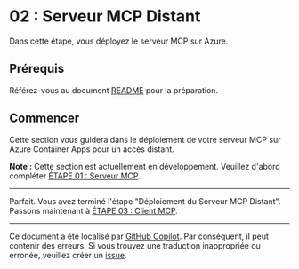 # 02 : Serveur MCP Distant

Dans cette étape, vous déployez le serveur MCP sur Azure.

## Prérequis

Référez-vous au document [README](../README.md#prerequisites) pour la préparation.

## Commencer

Cette section vous guidera dans le déploiement de votre serveur MCP sur Azure Container Apps pour un accès distant.

**Note :** Cette section est actuellement en développement. Veuillez d'abord compléter [ÉTAPE 01 : Serveur MCP](./01-mcp-server.md).

---

Parfait. Vous avez terminé l'étape "Déploiement du Serveur MCP Distant". Passons maintenant à [ÉTAPE 03 : Client MCP](./03-mcp-client.md).

---

Ce document a été localisé par [GitHub Copilot](https://docs.github.com/copilot/about-github-copilot/what-is-github-copilot). Par conséquent, il peut contenir des erreurs. Si vous trouvez une traduction inappropriée ou erronée, veuillez créer un [issue](../../../../../issues).